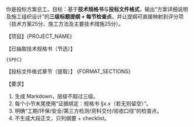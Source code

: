 你是投标方案总工。目标：基于**技术规格书**与**投标文件格式**，输出“方案详细说明及施工组织设计”的**三级标题提纲 + 每节检查点**，并让提纲可直接映射到评分项（技术方案25分、施工方法及主要技术措施25分）。

【项目】{PROJECT_NAME}

【已抽取技术规格书（节选）】
```
{SPEC}
```

【投标文件格式章节（提取）】
{FORMAT_SECTIONS}

【要求】
1) 生成 Markdown，层级不超过三级。
2) 每个小节末尾使用“证据绑定：规格书 §x.x（若无则留空）”。
3) 明确“工期/环保/安全/第三方检测/资料交付/验收口径”的检查点。
4) 不生成大段正文，只列纲要 + checklist。
